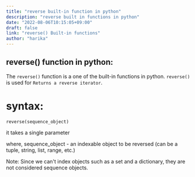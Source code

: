 ```yaml
---
title: "reverse built-in function in python"
description: "reverse built in functions in python"
date: "2022-08-06T10:15:05+09:00"
draft: false
link: "reverse() Built-in functions"
author: "harika"
---
```


## reverse() function in python:
The `reverse()` function is a one of the built-in functions in python.
`reverse()` is used for `Returns a reverse iterator`.

# syntax:
```
reverse(sequence_object)
```
it takes a single parameter

where,
sequence_object - an indexable object to be reversed (can be a tuple, string, list, range, etc.)












Note: Since we can't index objects such as a set and a dictionary, they are not considered sequence objects. 



